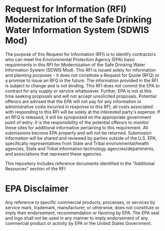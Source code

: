 # Request for Information (RFI) Modernization of the Safe Drinking Water Information System (SDWIS Mod) 
The purpose of this Request for Information (RFI) is to identify contractors who can meet the Environmental Protection Agency (EPA) basic requirements in this RFI for Modernization of the Safe Drinking Water Information System (SDWIS Mod). 
This RFI is issued solely for information and planning purposes - it does not constitute a Request for Quote (RFQ) or a promise to issue an RFQ in the future. The information provided in the RFI is subject to change and is not binding. This RFI does not commit the EPA to contract for any supply or service whatsoever. Further, EPA is not at this time seeking proposals and will not accept unsolicited proposals. Potential offerors are advised that the EPA will not pay for any information or administrative costs incurred in response to this RFI; all costs associated with responding to this RFI will be solely at the interested party's expense. If an RFQ is released, it will be synopsized on the appropriate government point of entry. It is the responsibility of the potential offerors to monitor these sites for additional information pertaining to this requirement. All submissions become EPA property and will not be returned. Submission information will be shared and reviewed by parties outside of the U.S. EPA, specifically representatives from State and Tribal environmental/health agencies, State and Tribal information technology agencies/departments, and associations that represent these agencies. 

This repository includes reference documents identified in the "Additional Resources" section of the RFI

# EPA Disclaimer 
Any reference to specific commercial products, processes, or services by service mark, trademark, manufacturer, or otherwise, does not constitute or imply their endorsement, recommendation or favoring by EPA. The EPA seal and logo shall not be used in any manner to imply endorsement of any commercial product or activity by EPA or the United States Government.
